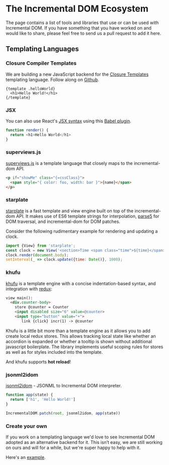 # The Incremental DOM Ecosystem

The page contains a list of tools and libraries that use or can be used with Incremental DOM. If you have something that you have worked on and would like to share, please feel free to send us a pull request to add it here.

## Templating Languages

### Closure Compiler Templates

We are building a new JavaScript backend for the
[Closure Templates](https://developers.google.com/closure/templates/) templating
language. Follow along on [Github](https://github.com/google/closure-templates/).

```
{template .helloWorld}
  <h1>Hello World!</h1>
{/template}
```

### JSX

You can also use React's [JSX syntax](https://facebook.github.io/jsx/) using this
[Babel plugin](https://github.com/babel-plugins/babel-plugin-incremental-dom).

```js
function render() {
  return <h1>Hello World</h1>
}
```

### superviews.js

[superviews.js](https://github.com/davidjamesstone/superviews.js) is a template language that closely maps to the incremental-dom API.

```html
<p if="showMe" class="{=cssClass}">
  <span style="{ color: foo, width: bar }">{name}</span>
</p>
```

### starplate

[starplate](https://github.com/littlstar/starplate) is a fast template and view engine built on top of the incremental-dom API. It makes use of ES6 template strings for interpolation, [parse5](https://github.com/inikulin/parse5) for DOM traversal, and incremental-dom for DOM patches.

Consider the following rudimentary example for rendering and updating a clock.

```js
import {View} from 'starplate';
const clock = new View('<section>Time <span class="time">${time}</span></section>')
clock.render(document.body);
setInterval(_ => clock.update({time: Date()}, 1000);
```

### khufu

[khufu](http://github.com/tailhook/khufu) is a template engine with a concise indentation-based syntax, and integration with [redux](http://github.com/rackt/redux):

```html
view main():
  <div.counter-body>
    store @counter = Counter
    <input disabled size="6" value=@counter>
    <input type="button" value="+">
       link {click} incr(1) -> @counter
```

Khufu is a little bit more than a template engine as it allows you to add create local redux stores. This allows tracking local state like whether an accordion is expanded or whether a tooltip is shown without additional javascript boilerplate. The library implements useful scoping rules for stores as well as for styles included into the template.

And khufu supports **hot reload**!

### jsonml2idom

[jsonml2idom](https://github.com/paolocaminiti/jsonml2idom) - JSONML to Incremental DOM interpreter.
```js
function app(state) {
  return ['h1', 'Hello World!']
}

IncrementalDOM.patch(root, jsonml2idom, app(state))
```

### Create your own

If you work on a templating language we'd love to see Incremental DOM adopted as
an alternative backend for it. This isn’t easy, we are still working on ours and
will for a while, but we're super happy to help with it.

Here's an [example](https://gist.github.com/sparhami/197f3b947712998639eb).
